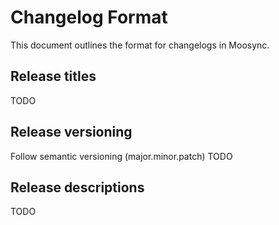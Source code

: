 # Changelog Format

This document outlines the format for changelogs in Moosync.

## Release titles
TODO

## Release versioning
Follow semantic versioning (major.minor.patch)
TODO

## Release descriptions
TODO
